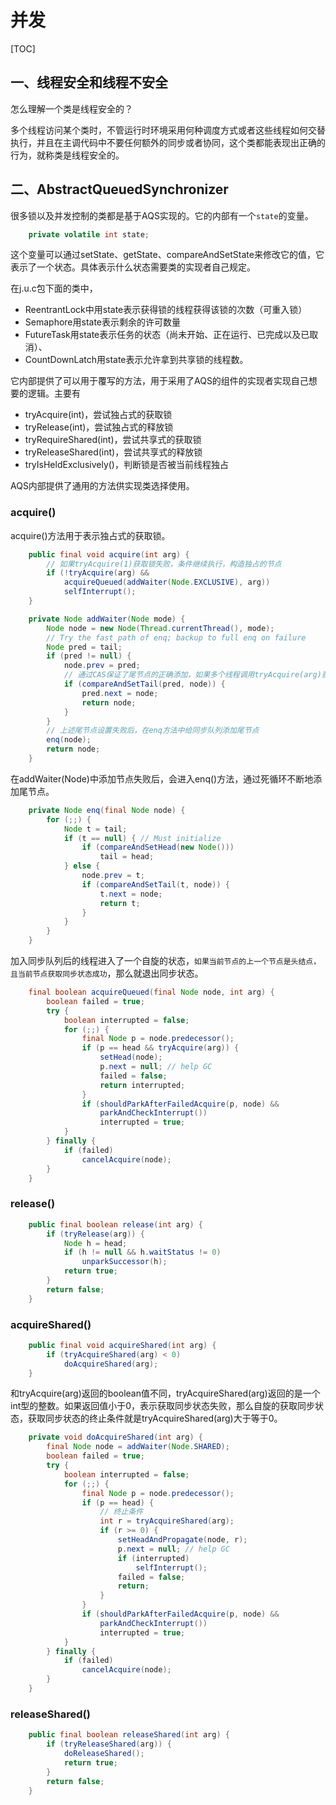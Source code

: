 # 并发

[TOC]

## 一、线程安全和线程不安全

怎么理解一个类是线程安全的？

多个线程访问某个类时，不管运行时环境采用何种调度方式或者这些线程如何交替执行，并且在主调代码中不要任何额外的同步或者协同，这个类都能表现出正确的行为，就称类是线程安全的。

## 二、AbstractQueuedSynchronizer

很多锁以及并发控制的类都是基于AQS实现的。它的内部有一个`state`的变量。

```java
    private volatile int state;
```

这个变量可以通过setState、getState、compareAndSetState来修改它的值，它表示了一个状态。具体表示什么状态需要类的实现者自己规定。

在j.u.c包下面的类中，

+ ReentrantLock中用state表示获得锁的线程获得该锁的次数（可重入锁）
+ Semaphore用state表示剩余的许可数量
+ FutureTask用state表示任务的状态（尚未开始、正在运行、已完成以及已取消）、
+ CountDownLatch用state表示允许拿到共享锁的线程数。

它内部提供了可以用于覆写的方法，用于采用了AQS的组件的实现者实现自己想要的逻辑。主要有

+ tryAcquire(int)，尝试独占式的获取锁
+ tryRelease(int)，尝试独占式的释放锁
+ tryRequireShared(int)，尝试共享式的获取锁
+ tryReleaseShared(int)，尝试共享式的释放锁
+ tryIsHeldExclusively()，判断锁是否被当前线程独占

AQS内部提供了通用的方法供实现类选择使用。

### acquire()

acquire()方法用于表示独占式的获取锁。

```JAVA
    public final void acquire(int arg) {
        // 如果tryAcquire(1)获取锁失败，条件继续执行，构造独占的节点
        if (!tryAcquire(arg) &&
            acquireQueued(addWaiter(Node.EXCLUSIVE), arg))
            selfInterrupt();
    }
```

```JAVA
    private Node addWaiter(Node mode) {
        Node node = new Node(Thread.currentThread(), mode);
        // Try the fast path of enq; backup to full enq on failure
        Node pred = tail;
        if (pred != null) {
            node.prev = pred;
            // 通过CAS保证了尾节点的正确添加，如果多个线程调用tryAcquire(arg)获取同步状态失败，那么此处就需要通过cas来保证同步队列的正确添加
            if (compareAndSetTail(pred, node)) {
                pred.next = node;
                return node;
            }
        }
        // 上述尾节点设置失败后，在enq方法中给同步队列添加尾节点
        enq(node);
        return node;
    }
```

在addWaiter(Node)中添加节点失败后，会进入enq()方法，通过死循环不断地添加尾节点。

```JAVA
    private Node enq(final Node node) {
        for (;;) {
            Node t = tail;
            if (t == null) { // Must initialize
                if (compareAndSetHead(new Node()))
                    tail = head;
            } else {
                node.prev = t;
                if (compareAndSetTail(t, node)) {
                    t.next = node;
                    return t;
                }
            }
        }
    }
```

加入同步队列后的线程进入了一个自旋的状态，`如果当前节点的上一个节点是头结点，且当前节点获取同步状态成功`，那么就退出同步状态。

```JAVA
    final boolean acquireQueued(final Node node, int arg) {
        boolean failed = true;
        try {
            boolean interrupted = false;
            for (;;) {
                final Node p = node.predecessor();
                if (p == head && tryAcquire(arg)) {
                    setHead(node);
                    p.next = null; // help GC
                    failed = false;
                    return interrupted;
                }
                if (shouldParkAfterFailedAcquire(p, node) &&
                    parkAndCheckInterrupt())
                    interrupted = true;
            }
        } finally {
            if (failed)
                cancelAcquire(node);
        }
    }
```

### release()

```JAVA
    public final boolean release(int arg) {
        if (tryRelease(arg)) {
            Node h = head;
            if (h != null && h.waitStatus != 0)
                unparkSuccessor(h);
            return true;
        }
        return false;
    }
```

### acquireShared()

```JAVA
    public final void acquireShared(int arg) {
        if (tryAcquireShared(arg) < 0)
            doAcquireShared(arg);
    }
```

和tryAcquire(arg)返回的boolean值不同，tryAcquireShared(arg)返回的是一个int型的整数。如果返回值小于0，表示获取同步状态失败，那么自旋的获取同步状态，获取同步状态的终止条件就是tryAcquireShared(arg)大于等于0。

```JAVA
    private void doAcquireShared(int arg) {
        final Node node = addWaiter(Node.SHARED);
        boolean failed = true;
        try {
            boolean interrupted = false;
            for (;;) {
                final Node p = node.predecessor();
                if (p == head) {
                    // 终止条件
                    int r = tryAcquireShared(arg);
                    if (r >= 0) {
                        setHeadAndPropagate(node, r);
                        p.next = null; // help GC
                        if (interrupted)
                            selfInterrupt();
                        failed = false;
                        return;
                    }
                }
                if (shouldParkAfterFailedAcquire(p, node) &&
                    parkAndCheckInterrupt())
                    interrupted = true;
            }
        } finally {
            if (failed)
                cancelAcquire(node);
        }
    }
```

### releaseShared()

``` JAVA
    public final boolean releaseShared(int arg) {
        if (tryReleaseShared(arg)) {
            doReleaseShared();
            return true;
        }
        return false;
    }
```



